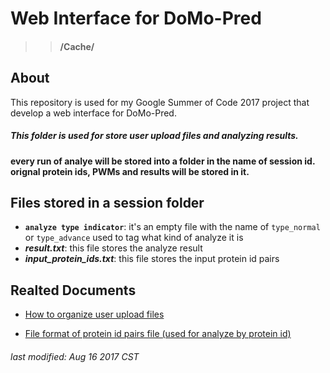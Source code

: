 # Web Interface for DoMo-Pred 
>> #### /Cache/
## About

This repository is used for my Google Summer of Code 2017 project that develop a web interface for DoMo-Pred.


##### This folder is used for store user upload files and analyzing results.

#### every run of analye will be stored into a folder in the name of session id. orignal protein ids, PWMs and results will be stored in it.

## Files stored in a session folder
- **`analyze type indicator`**: it's an empty file with the name of `type_normal` or `type_advance` used to tag what kind of analyze it is
- **_result.txt_**: this file stores the analyze result
- **_input_protein_ids.txt_**: this file stores the input protein id pairs


## Realted Documents

* [How to organize user upload files](https://docs.google.com/document/d/1APkUkN0uEzOe7zhLUL_Pja34OvYxDRr7CMukWNaqFUg/edit?usp=sharing)

* [File format of protein id pairs file (used for analyze by protein id)](https://docs.google.com/document/d/1d3OU4iEo2ixZHa-XjzLC7WLOsvs0n_exekfBsm0L7Ws/edit?usp=sharing)


###### last modified: Aug 16 2017 CST